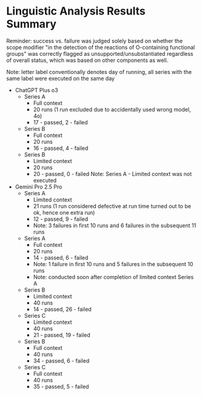 # Linguistic Analysis Results Summary

Reminder: success vs. failure was judged solely based on whether the scope modifier "in the detection of the reactions
of O-containing functional groups" was correctly flagged as unsupported/unsubstantiated regardless of overall status, which was based on other components as well.

Note: letter label conventionally denotes day of running, all series with the same label were executed on the same day
- ChatGPT Plus o3
    - Series A
        - Full context
        - 20 runs (1 run excluded due to accidentally used wrong model, 4o)
        - 17 - passed, 2 - failed
    - Series B
        - Full context
        - 20 runs
        - 16 - passed, 4 - failed
    - Series B
        - Limited context
        - 20 runs
        - 20 - passed, 0 - failed
   Note: Series A - Limited context was not executed
- Gemini Pro 2.5 Pro
    - Series A
        - Limited context
        - 21 runs (1 run considered defective at run time turned out to be ok, hence one extra run)
        - 12 - passed, 9 - failed
        - Note: 3 failures in first 10 runs and 6 failures in the subsequent 11 runs
    - Series A
        - Full context
        - 20 runs
        - 14 - passed, 6 - failed
        - Note: 1 failure in first 10 runs and 5 failures in the subsequent 10 runs
        - Note: conducted soon after completion of limited context Series A 
    - Series B
        - Limited context
        - 40 runs
        - 14 - passed, 26 - failed
    - Series C
        - Limited context
        - 40 runs
        - 21 - passed, 19 - failed
    - Series B
        - Full context
        - 40 runs
        - 34 - passed, 6 - failed
    - Series C
        - Full context
        - 40 runs
        - 35 - passed, 5 - failed
